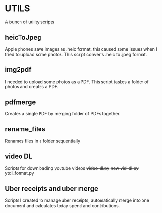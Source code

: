# UTILS

A bunch of utility scripts


## heicToJpeg
Apple phones save images as .heic format, this caused some issues when I tried to upload some photos. This script converts .heic to .jpeg format. 

## img2pdf
I needed to upload some photos as a PDF. This script taskes a folder of photos and creates a PDF.

## pdfmerge
Creates a single PDF by merging folder of PDFs together.

## rename_files
Renames files in a folder sequentially

## video DL
Scripts for downloading youtube videos
~~video_dl.py~~
~~new_vid_dl.py~~ 
ytdl_format.py

## Uber receipts and uber merge
Scripts I created to manage uber receipts, automatically merge into one document and calculates today spend and contributions.
